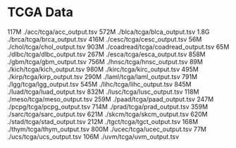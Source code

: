 # TCGA Data

117M	./acc/tcga/acc_output.tsv
572M	./blca/tcga/blca_output.tsv
1.8G	./brca/tcga/brca_output.tsv
416M	./cesc/tcga/cesc_output.tsv
56M	./chol/tcga/chol_output.tsv
903M	./coadread/tcga/coadread_output.tsv
65M	./dlbc/tcga/dlbc_output.tsv
267M	./esca/tcga/esca_output.tsv
858M	./gbm/tcga/gbm_output.tsv
756M	./hnsc/tcga/hnsc_output.tsv
89M	./kich/tcga/kich_output.tsv
980M	./kirc/tcga/kirc_output.tsv
495M	./kirp/tcga/kirp_output.tsv
290M	./laml/tcga/laml_output.tsv
791M	./lgg/tcga/lgg_output.tsv
545M	./lihc/tcga/lihc_output.tsv
845M	./luad/tcga/luad_output.tsv
832M	./lusc/tcga/lusc_output.tsv
118M	./meso/tcga/meso_output.tsv
259M	./paad/tcga/paad_output.tsv
247M	./pcpg/tcga/pcpg_output.tsv
714M	./prad/tcga/prad_output.tsv
359M	./sarc/tcga/sarc_output.tsv
621M	./skcm/tcga/skcm_output.tsv
620M	./stad/tcga/stad_output.tsv
212M	./tgct/tcga/tgct_output.tsv
168M	./thym/tcga/thym_output.tsv
800M	./ucec/tcga/ucec_output.tsv
77M	./ucs/tcga/ucs_output.tsv
106M	./uvm/tcga/uvm_output.tsv
